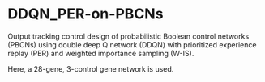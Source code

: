# DDQN_PER-on-PBCNs
Output tracking control design of probabilistic Boolean control networks (PBCNs) using double deep Q network (DDQN) with prioritized experience replay (PER) and weighted importance sampling (W-IS). 

Here, a 28-gene, 3-control gene network is used.
